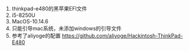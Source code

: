 1. thinkpad-e480的黑苹果EFI文件
2. i5-8250U
3. MacOS-10.14.6
4. 只能引导mac系统，未添加windows的引导文件
5. 参考了aliyoge的配置 https://github.com/aliyoge/Hackintosh-ThinkPad-E480

